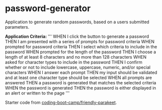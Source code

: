 # password-generator
Application to generate random passwords, based on a users submitted parameters.

**Application Criteria:**
'''
WHEN I click the button to generate a password
    THEN I am presented with a series of prompts for password criteria
WHEN prompted for password criteria
    THEN I select which criteria to include in the password
WHEN prompted for the length of the password
    THEN I choose a length of at least 8 characters and no more than 128 characters
WHEN asked for character types to include in the password
    THEN I confirm whether or not to include lowercase, uppercase, numeric, and/or special characters
WHEN I answer each prompt
    THEN my input should be validated and at least one character type should be selected
WHEN all prompts are answered
    THEN a password is generated that matches the selected criteria
WHEN the password is generated
    THEN the password is either displayed in an alert or written to the page
'''

Starter code from [coding-boot-camp/friendly-parakeet](https://github.com/coding-boot-camp/friendly-parakeet).